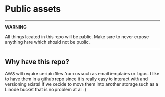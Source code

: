 # Public assets

---

**WARNING**

All things located in this repo will be public. Make sure to never expose anything here which should not be public.

---

## Why have this repo?

AWS will require certain files from us such as email templates or logos. I like to have them in a github repo since it is really easy to interact with and versioning exists! If we decide to move them into another storage such as a Linode bucket that is no problem at all :)
